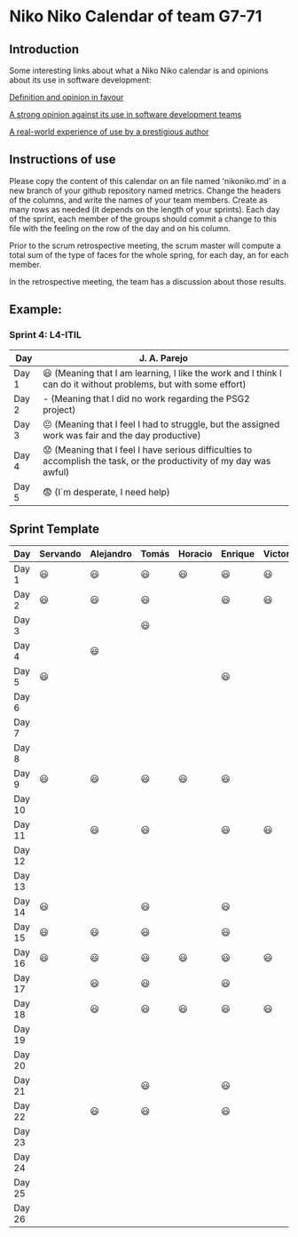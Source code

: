# Niko Niko Calendar of team G7-71
## Introduction
Some interesting links about what a Niko Niko calendar is and opinions about its use in software development:

[Definition and opinion in favour](https://blog.teammood.com/2018/07/24/evaluating-your-teams-health-with-the-niko-niko-calendar.html?utm_source=google&utm_medium=cpc&utm_campaign=blog-niko-niko&utm_content=niko-niko&utm_term=niko%20niko%20calendar&gclid=Cj0KCQjwsYb0BRCOARIsAHbLPhGYfc7zpSwEDx8KE3VjlsTyy1M1F8O8lxyOPWQTpjf71RjXeD5rgWsaAmEhEALw_wcB)

[A strong opinion against its use in software development teams](https://www.tinypulse.com/blog/sk-niko-niko-calendar-workplace-morale)

[A real-world experience of use by a prestigious author](https://www.javiergarzas.com/2015/05/calendarios-niko-niko.html)
## Instructions of use
Please copy the content of this calendar on an file named 'nikoniko.md' in a new branch of your github repository named metrics.
Change the headers of the columns, and write the names of your team members.
Create as many rows as needed (it depends on the length of your sprints).
Each day of the sprint, each member of the groups should commit a change to this file with the feeling on the row of the day and on his column. 

Prior to the scrum retrospective meeting, the scrum master will compute a total sum of the type of faces for the whole spring, for each day, an for each member.

In the retrospective meeting, the team has a discussion about those results.

## Example:

### Sprint 4: L4-ITIL 

| Day           | J. A. Parejo  |
| ------------- | ------------- |
| Day 1         |    :smiley: (Meaning that I am learning, I like the work and I think I can do it without problems, but with some effort) |
| Day 2         |    - (Meaning that I did no work regarding the PSG2 project)           |
| Day 3         |    :neutral_face:  (Meaning that I feel I had to struggle, but the assigned work was fair and the day productive)          |:fearful:
| Day 4         |    :worried: (Meaning that I feel I have serious difficulties to accomplish the task, or the productivity of my day was awful)           |
| Day 5         |    :fearful:   (I´m desperate, I need help)        |


## Sprint Template

| Day           | Servando    | Alejandro  | Tomás     | Horacio     | Enrique     | Victor     |
| ------------- | ------------- | -------------  | -------------  | -------------  | -------------  | -------------  |
| Day 1         |     😃          |   😃             |         😃       |       😃         |       😃         |          😃      |
| Day 2         |      😃         |     😃           |      😃          |                |       😃         |          😃      |
| Day 3         |               |                |       😃         |                |                |                |
| Day 4         |              |       😃        |                |                |                |                |
| Day 5         |      😃         |               |                |                |       😃         |                |
| Day 6         |               |               |                |                |               |                |
| Day 7         |             |               |                |                |                |                |
| Day 8         |              |               |                |                |                |                |
| Day 9         |      😃        |      😃         |        😃        |       😃         |        😃        |                |
| Day 10         |              |               |                |                |                |                |
| Day 11        |              |         😃      |       😃         |                |        😃        |        😃        |
| Day 12         |               |               |                |                |                |                |
| Day 13         |              |               |                |                |                |                |
| Day 14         |   😃          |               |      😃          |                |      😃          |                |
| Day 15         |      😃         |        😃       |          😃      |                |         😃      |                |
| Day 16         |         😃      |      😃         |       😃         |       😃         |         😃       |         😃       |
| Day 17         |               |      😃         |      😃          |                |       😃         |                |
| Day 18         |               |      😃         |        😃        |       😃         |       😃         |       😃         |
| Day 19         |               |               |                |                |                |                |
| Day 20         |              |               |                |                |                |                |
| Day 21         |             |               |       😃         |                |       😃         |                |
| Day 22         |              |       😃        |        😃        |                |       😃         |                |
| Day 23         |             |               |                |                |                |                |
| Day 24         |               |               |                |                |                |                |
| Day 25         |               |               |                |                |                |                |
| Day 26         |               |               |                |                |                |                |
